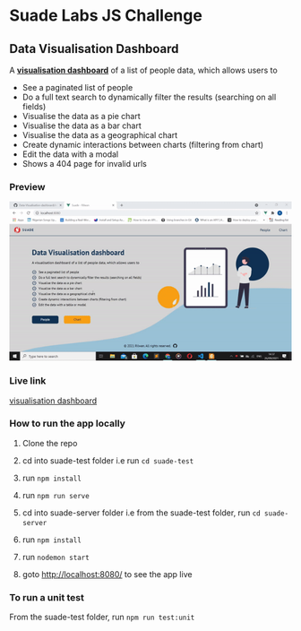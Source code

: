 # Suade Labs JS Challenge

## Data Visualisation Dashboard

A [**visualisation dashboard**](https://secret-peak-58316.herokuapp.com/) of a list of people data, which allows users to

- See a paginated list of people
- Do a full text search to dynamically filter the results (searching on all fields)
- Visualise the data as a pie chart
- Visualise the data as a bar chart
- Visualise the data as a geographical chart
- Create dynamic interactions between charts (filtering from chart)
- Edit the data with a modal
- Shows a 404 page for invalid urls

### Preview

![App preview](https://github.com/readwarn/Data-Visualisation-dashboard/blob/master/src/assets/presentation.gif)

### Live link

[visualisation dashboard](https://secret-peak-58316.herokuapp.com/)


### How to run the app locally

1. Clone the repo 

2. cd into suade-test folder i.e run `cd suade-test` 

3. run `npm install`

4. run `npm run serve`

5. cd into suade-server folder i.e from the suade-test folder, run `cd suade-server`

6. run `npm install`

7. run `nodemon start`

8. goto [http://localhost:8080/](http://localhost:8080/) to see the app live

### To run a unit test

From the suade-test folder, run `npm run test:unit`


